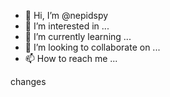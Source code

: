 - 👋 Hi, I’m @nepidspy
- 👀 I’m interested in ...
- 🌱 I’m currently learning ...
- 💞️ I’m looking to collaborate on ...
- 📫 How to reach me ...

<!---
nepidspy/nepidspy is a ✨ special ✨ repository because its `README.md` (this file) appears on your GitHub profile.
You can click the Preview link to take a look at your changes.
--->
changes

